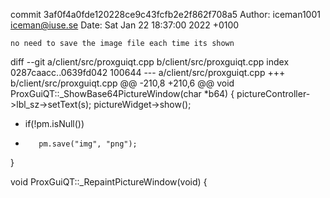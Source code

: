 commit 3af0f4a0fde120228ce9c43fcfb2e2f862f708a5
Author: iceman1001 <iceman@iuse.se>
Date:   Sat Jan 22 18:37:00 2022 +0100

    no need to save the image file each time its shown

diff --git a/client/src/proxguiqt.cpp b/client/src/proxguiqt.cpp
index 0287caacc..0639fd042 100644
--- a/client/src/proxguiqt.cpp
+++ b/client/src/proxguiqt.cpp
@@ -210,8 +210,6 @@ void ProxGuiQT::_ShowBase64PictureWindow(char *b64) {
     pictureController->lbl_sz->setText(s);
     pictureWidget->show();
 
-    if(!pm.isNull())
-        pm.save("img", "png");
 }
 
 void ProxGuiQT::_RepaintPictureWindow(void) {
